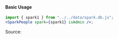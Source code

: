 #### Basic Usage

```jsx
import { spark1 } from "../../data/spark.db.js";
<SparkPeople spark={spark1} isAdmin />;
```

Source:

```js { "file": "./SparkPeople.js" }
```
